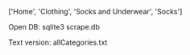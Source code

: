 ['Home', 'Clothing', 'Socks and Underwear', 'Socks']


Open DB:
sqlite3 scrape.db

Text version: allCategories.txt
